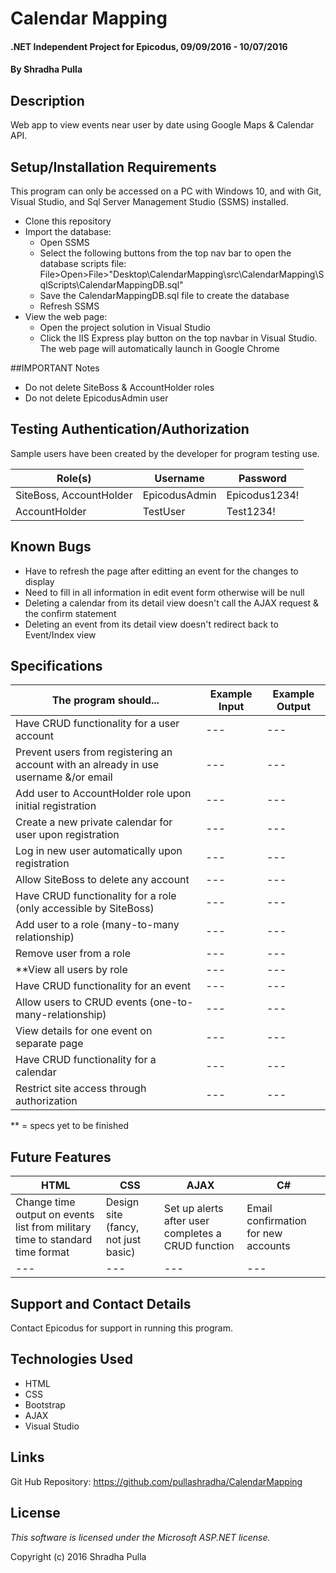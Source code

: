 ﻿# Calendar Mapping

#### .NET Independent Project for Epicodus, 09/09/2016 - 10/07/2016

#### By Shradha Pulla

## Description

Web app to view events near user by date using Google Maps & Calendar API.

## Setup/Installation Requirements

This program can only be accessed on a PC with Windows 10, and with Git, Visual Studio, and Sql Server Management Studio (SSMS) installed.

* Clone this repository
* Import the database:
  * Open SSMS
  * Select the following buttons from the top nav bar to open the database scripts file: File>Open>File>"Desktop\CalendarMapping\src\CalendarMapping\SqlScripts\CalendarMappingDB.sql"
  * Save the CalendarMappingDB.sql file to create the database
  * Refresh SSMS
* View the web page: 
  * Open the project solution in Visual Studio
  * Click the IIS Express play button on the top navbar in Visual Studio. The web page will automatically launch in Google Chrome

##IMPORTANT Notes

* Do not delete SiteBoss & AccountHolder roles
* Do not delete EpicodusAdmin user

## Testing Authentication/Authorization

Sample users have been created by the developer for program testing use.

Role(s) | Username | Password
----- | ----- | -----
SiteBoss, AccountHolder | EpicodusAdmin | Epicodus1234!
AccountHolder | TestUser | Test1234!

## Known Bugs

* Have to refresh the page after editting an event for the changes to display
* Need to fill in all information in edit event form otherwise will be null
* Deleting a calendar from its detail view doesn't call the AJAX request & the confirm statement
* Deleting an event from its detail view doesn't redirect back to Event/Index view

## Specifications

The program should... | Example Input | Example Output
----- | ----- | -----
Have CRUD functionality for a user account | --- | ---
Prevent users from registering an account with an already in use username &/or email | --- | ---
Add user to AccountHolder role upon initial registration | --- | ---
Create a new private calendar for user upon registration | --- | ---
Log in new user automatically upon registration | --- | ---
Allow SiteBoss to delete any account | --- | ---
Have CRUD functionality for a role (only accessible by SiteBoss) | --- | ---
Add user to a role (many-to-many relationship) | --- | ---
Remove user from a role | --- | ---
**View all users by role | --- | ---
Have CRUD functionality for an event | --- | ---
Allow users to CRUD events (one-to-many-relationship) | --- | ---
View details for one event on separate page | --- | ---
Have CRUD functionality for a calendar | --- | ---
Restrict site access through authorization | --- | ---

** = specs yet to be finished

## Future Features

HTML | CSS | AJAX | C#
----- | ----- | ----- | -----
Change time output on events list from military time to standard time format | Design site (fancy, not just basic) | Set up alerts after user completes a CRUD function | Email confirmation for new accounts
--- | --- | --- | --- 

## Support and Contact Details

Contact Epicodus for support in running this program.

## Technologies Used

* HTML
* CSS
* Bootstrap
* AJAX
* Visual Studio

## Links

Git Hub Repository: https://github.com/pullashradha/CalendarMapping

## License

*This software is licensed under the Microsoft ASP.NET license.*

Copyright (c) 2016 Shradha Pulla